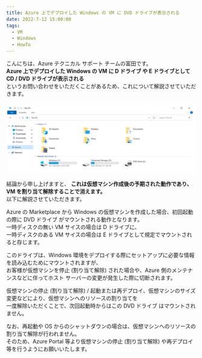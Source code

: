 ```yaml
---
title: Azure 上でデプロイした Windows の VM に DVD ドライブが表示される
date: 2022-7-12 15:00:00
tags:
  - VM
  - Windows
  - HowTo
---
```


こんにちは、Azure テクニカル サポート チームの富田です。  
**Azure 上でデプロイした Windows の VM に D ドライブ や E ドライブとして CD / DVD ドライブが表示される**  
というお問い合わせをいただくことがあるため、これについて解説させていただきます。  

![](./what-is-this-dvd-drive/what-is-this-dvd-drive.png) 

結論から申し上げますと、 **これは仮想マシン作成後の予期された動作であり、VM を割り当て解除することで消えます。**  
以下に解説させていただきます。  

Azure の Marketplace から Windows の仮想マシンを作成した場合、初回起動の際に DVD ドライブ がマウントされる動作となります。  
一時ディスクの無い VM サイスの場合は D ドライブに、  
一時ディスクのある VM サイスの場合は E ドライブとして規定でマウントされると存じます。  

このドライブは、Windows 環境をデプロイする際にセットアップに必要な情報を読み込むためにマウントされますが、  
お客様が仮想マシンを停止 (割り当て解除) された場合や、Azure 側のメンテナンスなどに伴ってホスト サーバーの変更が発生した際に切断されます。  

仮想マシンの停止 (割り当て解除) / 起動または再デプロイ、仮想マシンのサイズ変更などにより、仮想マシンへのリソースの割り当てを  
一度解除いただくことで、次回起動時からはこの DVD ドライブ はマウントされません。  

なお、再起動や OS からのシャットダウンの場合は、仮想マシンへのリソースの割り当て解除が行われません。  
そのため、Azure Portal 等より仮想マシンの停止 (割り当て解除) や再デプロイ等を行うようにお願いいたします。








